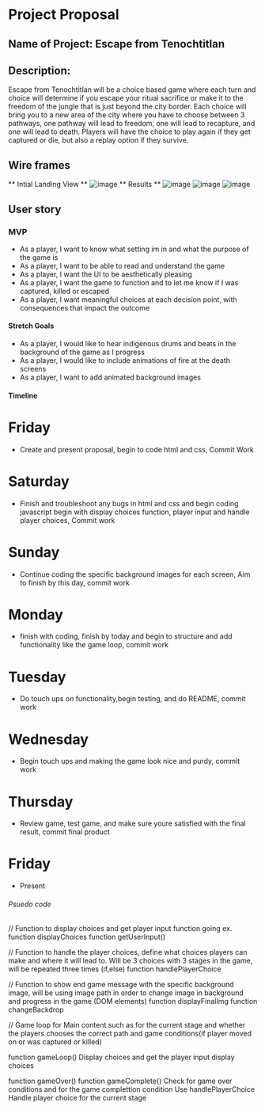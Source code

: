 # Project Proposal
## Name of Project: Escape from Tenochtitlan 
## Description:
Escape from Tenochtitlan will be a choice based game where each turn and choice will determine if you escape your ritual sacrifice or make it to the freedom of the jungle that is just beyond the city border. Each choice will bring you to a new area of the city where you have to choose between 3 pathways, one pathway will lead to freedom, one will lead to recapture, and one will lead to death. Players will have the choice to play again if they get captured or die, but also a replay option if they survive. 

## Wire frames
** Intial Landing View **
![image](https://imgur.com/a/FT0g9Ed)
 ** Results **
 ![image](https://imgur.com/a/lrFODZL)
 ![image](https://imgur.com/a/7aLfim1)
 ![image](https://imgur.com/a/OEJ9H8S)
## User story

### MVP
- As a player, I want to know what setting im in and what the purpose of the game is 
- As a player, I want to be able to read and understand the game 
- As a player, I want the UI to be aesthetically pleasing
- As a player, I want the game to function and to let me know if I was captured, killed or escaped
- As a player, I want meaningful choices at each decision point, with consequences that impact the outcome

#### Stretch Goals
- As a player, I would like to hear indigenous drums and beats in the background of the game as I progress
- As a player, I would like to include animations of fire at the death screens
- As a player, I want to add animated background images  
#### Timeline
 # Friday
- Create and present proposal, begin to code html and css, Commit Work
 # Saturday 
- Finish and troubleshoot any bugs in html and css and begin coding javascript begin with display choices function, player input and handle player choices, Commit work
# Sunday 
- Continue coding the specific background images for each screen,  Aim to finish by this day, commit work
# Monday 
- finish with coding, finish by today and begin to structure and add functionality like the game loop, commit work
# Tuesday 
- Do touch ups on functionality,begin testing, and do README, commit work 
# Wednesday 
- Begin touch ups and making the game look nice and purdy, commit work
# Thursday 
- Review game, test game, and make sure youre satisfied with the final result, commit final product
# Friday 
- Present

###### Psuedo code
// Function to display choices and get player input function going 
    ex. function displayChoices
        function getUserInput()

// Function to handle the player choices, define what choices players can make and where it will lead to. Will be 3 choices with 3 stages in the game, will be repeated three times (if,else)
  function handlePlayerChoice


// Function to show end game message with the specific background image, will be using image path in order to change image in background and progress in the game (DOM elements)
   function displayFinalImg 
   function changeBackdrop


// Game loop for Main content such as for the current stage and whether the players chooses the correct path and game conditions(if player moved on or was captured or killed)

  function gameLoop()
    Display choices and get the player input display choices

  function gameOver() function gameComplete()
    Check for game over conditions and for the  game complettion condition
  Use handlePlayerChoice
    Handle player choice for the current stage

   